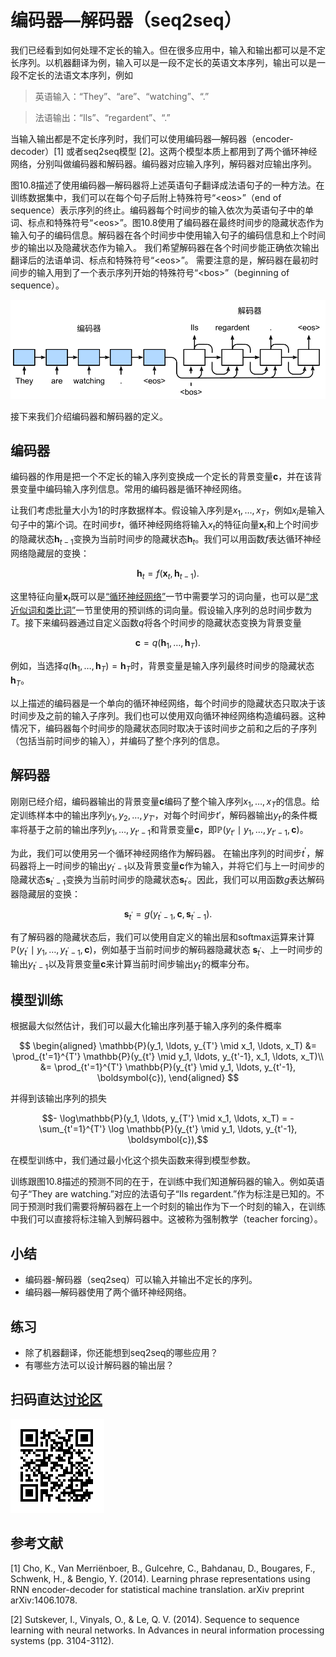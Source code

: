 # 编码器—解码器（seq2seq）

我们已经看到如何处理不定长的输入。但在很多应用中，输入和输出都可以是不定长序列。以机器翻译为例，输入可以是一段不定长的英语文本序列，输出可以是一段不定长的法语文本序列，例如

> 英语输入：“They”、“are”、“watching”、“.”

> 法语输出：“Ils”、“regardent”、“.”

当输入输出都是不定长序列时，我们可以使用编码器—解码器（encoder-decoder）[1] 或者seq2seq模型 [2]。这两个模型本质上都用到了两个循环神经网络，分别叫做编码器和解码器。编码器对应输入序列，解码器对应输出序列。

图10.8描述了使用编码器—解码器将上述英语句子翻译成法语句子的一种方法。在训练数据集中，我们可以在每个句子后附上特殊符号“&lt;eos&gt;”（end of sequence）表示序列的终止。编码器每个时间步的输入依次为英语句子中的单词、标点和特殊符号“&lt;eos&gt;”。图10.8使用了编码器在最终时间步的隐藏状态作为输入句子的编码信息。解码器在各个时间步中使用输入句子的编码信息和上个时间步的输出以及隐藏状态作为输入。
我们希望解码器在各个时间步能正确依次输出翻译后的法语单词、标点和特殊符号“&lt;eos&gt;”。
需要注意的是，解码器在最初时间步的输入用到了一个表示序列开始的特殊符号“&lt;bos&gt;”（beginning of sequence）。

![使用编码器—解码器将句子由英语翻译成法语。编码器和解码器分别为循环神经网络。](../img/seq2seq.svg)

接下来我们介绍编码器和解码器的定义。

## 编码器

编码器的作用是把一个不定长的输入序列变换成一个定长的背景变量$\boldsymbol{c}$，并在该背景变量中编码输入序列信息。常用的编码器是循环神经网络。

让我们考虑批量大小为1的时序数据样本。假设输入序列是$x_1,\ldots,x_T$，例如$x_i$是输入句子中的第$i$个词。在时间步$t$，循环神经网络将输入$x_t$的特征向量$\boldsymbol{x}_t$和上个时间步的隐藏状态$\boldsymbol{h}_{t-1}$变换为当前时间步的隐藏状态$\boldsymbol{h}_t$。我们可以用函数$f$表达循环神经网络隐藏层的变换：

$$\boldsymbol{h}_t = f(\boldsymbol{x}_t, \boldsymbol{h}_{t-1}). $$

这里特征向量$\boldsymbol{x}_t$既可以是[“循环神经网络”](../chapter_recurrent-neural-networks/rnn.md)一节中需要学习的词向量，也可以是[“求近似词和类比词”](similarity-analogy.md)一节里使用的预训练的词向量。假设输入序列的总时间步数为$T$。接下来编码器通过自定义函数$q$将各个时间步的隐藏状态变换为背景变量

$$\boldsymbol{c} =  q(\boldsymbol{h}_1, \ldots, \boldsymbol{h}_T).$$

例如，当选择$q(\boldsymbol{h}_1, \ldots, \boldsymbol{h}_T) = \boldsymbol{h}_T$时，背景变量是输入序列最终时间步的隐藏状态$\boldsymbol{h}_T$。

以上描述的编码器是一个单向的循环神经网络，每个时间步的隐藏状态只取决于该时间步及之前的输入子序列。我们也可以使用双向循环神经网络构造编码器。这种情况下，编码器每个时间步的隐藏状态同时取决于该时间步之前和之后的子序列（包括当前时间步的输入），并编码了整个序列的信息。

## 解码器


刚刚已经介绍，编码器输出的背景变量$\boldsymbol{c}$编码了整个输入序列$x_1, \ldots, x_T$的信息。给定训练样本中的输出序列$y_1, y_2, \ldots, y_{T'}$，对每个时间步$t'$，解码器输出$y_{t'}$的条件概率将基于之前的输出序列$y_1,\ldots,y_{t'-1}$和背景变量$\boldsymbol{c}$，即$\mathbb{P}(y_{t'} \mid y_1, \ldots, y_{t'-1}, \boldsymbol{c})$。

为此，我们可以使用另一个循环神经网络作为解码器。
在输出序列的时间步$t^\prime$，解码器将上一时间步的输出$y_{t^\prime-1}$以及背景变量$\boldsymbol{c}$作为输入，并将它们与上一时间步的隐藏状态$\boldsymbol{s}_{t^\prime-1}$变换为当前时间步的隐藏状态$\boldsymbol{s}_{t^\prime}$。因此，我们可以用函数$g$表达解码器隐藏层的变换：

$$\boldsymbol{s}_{t^\prime} = g(y_{t^\prime-1}, \boldsymbol{c}, \boldsymbol{s}_{t^\prime-1}).$$

有了解码器的隐藏状态后，我们可以使用自定义的输出层和softmax运算来计算$\mathbb{P}(y_{t^\prime} \mid y_1, \ldots, y_{t^\prime-1}, \boldsymbol{c})$，例如基于当前时间步的解码器隐藏状态 $\boldsymbol{s}_{t^\prime}$、上一时间步的输出$y_{t^\prime-1}$以及背景变量$\boldsymbol{c}$来计算当前时间步输出$y_{t^\prime}$的概率分布。

## 模型训练

根据最大似然估计，我们可以最大化输出序列基于输入序列的条件概率


$$
\begin{aligned}
\mathbb{P}(y_1, \ldots, y_{T'} \mid x_1, \ldots, x_T)
&= \prod_{t'=1}^{T'} \mathbb{P}(y_{t'} \mid y_1, \ldots, y_{t'-1}, x_1, \ldots, x_T)\\
&= \prod_{t'=1}^{T'} \mathbb{P}(y_{t'} \mid y_1, \ldots, y_{t'-1}, \boldsymbol{c}),
\end{aligned}
$$

并得到该输出序列的损失

$$- \log\mathbb{P}(y_1, \ldots, y_{T'} \mid x_1, \ldots, x_T) = -\sum_{t'=1}^{T'} \log \mathbb{P}(y_{t'} \mid y_1, \ldots, y_{t'-1}, \boldsymbol{c}),$$

在模型训练中，我们通过最小化这个损失函数来得到模型参数。

训练跟图10.8描述的预测不同的在于，在训练中我们知道解码器的输入。例如英语句子“They are watching.”对应的法语句子“Ils regardent.”作为标注是已知的。不同于预测时我们需要将解码器在上一个时刻的输出作为下一个时刻的输入，在训练中我们可以直接将标注输入到解码器中。这被称为强制教学（teacher forcing）。

## 小结

* 编码器-解码器（seq2seq）可以输入并输出不定长的序列。
* 编码器—解码器使用了两个循环神经网络。

## 练习

* 除了机器翻译，你还能想到seq2seq的哪些应用？
* 有哪些方法可以设计解码器的输出层？


## 扫码直达[讨论区](https://discuss.gluon.ai/t/topic/4523)

![](../img/qr_seq2seq.svg)

## 参考文献

[1] Cho, K., Van Merriënboer, B., Gulcehre, C., Bahdanau, D., Bougares, F., Schwenk, H., & Bengio, Y. (2014). Learning phrase representations using RNN encoder-decoder for statistical machine translation. arXiv preprint arXiv:1406.1078.

[2] Sutskever, I., Vinyals, O., & Le, Q. V. (2014). Sequence to sequence learning with neural networks. In Advances in neural information processing systems (pp. 3104-3112).
